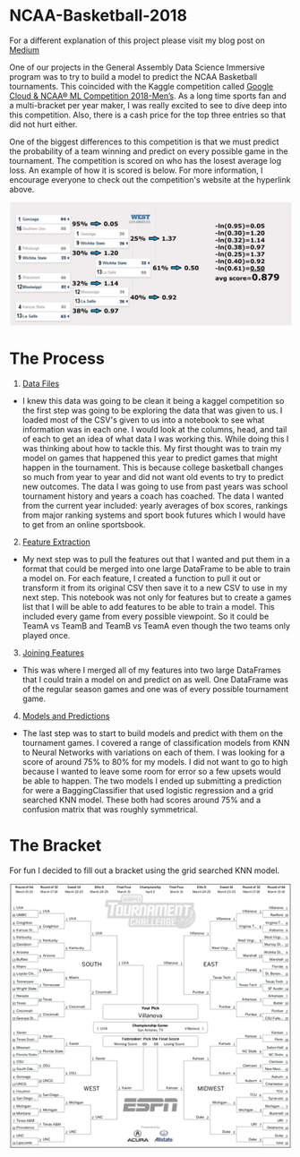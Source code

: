 # NCAA-Basketball-2018

For a different explanation of this project please visit my blog post on [Medium](https://medium.com/@christopher.bryan.johnson/2018-mens-ncaa-basketball-bracket-83a35242a4)

One of our projects in the General Assembly Data Science Immersive program was to try to build a model to predict the NCAA Basketball tournaments. This coincided with the Kaggle competition called [Google Cloud & NCAA® ML Competition 2018-Men’s](www.kaggle.com/c/mens-machine-learning-competition-2018). As a long time sports fan and a multi-bracket per year maker, I was really excited to see to dive deep into this competition. Also, there is a cash price for the top three entries so that did not hurt either.

One of the biggest differences to this competition is that we must predict the probability of a team winning and predict on every possible game in the tournament. The competition is scored on who has the losest average log loss. An example of how it is scored is below. For more information, I encourage everyone to check out the competition's website at the hyperlink above. 

![Log_Loss](https://github.com/CBJohnson30/NCAA-Basketball-2018/blob/master/Images/Log_loss_exp.png) 

# The Process

1. [Data Files](https://github.com/CBJohnson30/NCAA-Basketball-2018/blob/master/DataFilesInfo.ipynb)

- I knew this data was going to be clean it being a kaggel competition so the first step was going to be exploring the data that was given to us. I loaded most of the CSV's given to us into a notebook to see what information was in each one. I would look at the columns, head, and tail of each to get an idea of what data I was working this. While doing this I was thinking about how to tackle this. My first thought was to train my model on games that happened this year to predict games that might happen in the tournament. This is because college basketball changes so much from year to year and did not want old events to try to predict new outcomes. The data I was going to use from past years was school tournament history and years a coach has coached. The data I wanted from the current year included: yearly averages of box scores, rankings from major ranking systems and sport book futures which I would have to get from an online sportsbook. 
 
2. [Feature Extraction](https://github.com/CBJohnson30/NCAA-Basketball-2018/blob/master/Feature_extraction.ipynb)

- My next step was to pull the features out that I wanted and put them in a format that could be merged into one large DataFrame to be able to train a model on. For each feature, I created a function to pull it out or transform it from its original CSV then save it to a new CSV to use in my next step. This notebook was not only for features but to create a games list that I will be able to add features to be able to train a model. This included every game from every possible viewpoint. So it could be TeamA vs TeamB and TeamB vs TeamA even though the two teams only played once. 

3. [Joining Features](https://github.com/CBJohnson30/NCAA-Basketball-2018/blob/master/Joining_Features.ipynb)

- This was where I merged all of my features into two large DataFrames that I could train a model on and predict on as well. One DataFrame was of the regular season games and one was of every possible tournament game. 

4. [Models and Predictions](https://github.com/CBJohnson30/NCAA-Basketball-2018/blob/master/Model%20Testing%20and%20Predictions.ipynb)

- The last step was to start to build models and predict with them on the tournament games. I covered a range of classification models from KNN to Neural Networks with variations on each of them. I was looking for a score of around 75% to 80% for my models. I did not want to go to high because I wanted to leave some room for error so a few upsets would be able to happen. The two models I ended up submitting a prediction for were a BaggingClassifier that used logistic regression and a grid searched KNN model. These both had scores around 75% and a confusion matrix that was roughly symmetrical. 


# The Bracket

For fun I decided to fill out a bracket using the grid searched KNN model. 

![Bracket](https://github.com/CBJohnson30/NCAA-Basketball-2018/blob/master/Images/Bracket_model.png)
 
